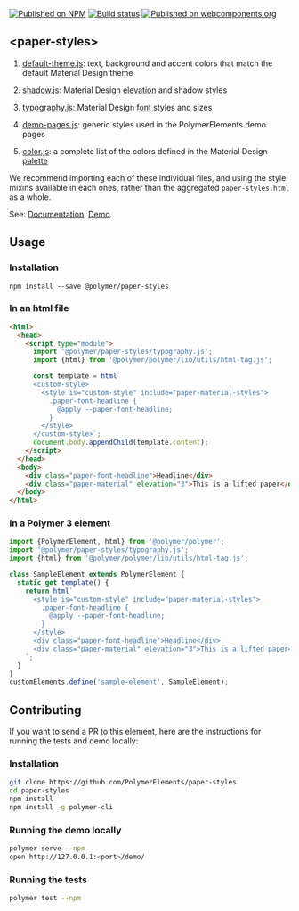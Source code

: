 [![Published on NPM](https://img.shields.io/npm/v/@polymer/paper-styles.svg)](https://www.npmjs.com/package/@polymer/paper-styles)
[![Build status](https://travis-ci.org/PolymerElements/paper-styles.svg?branch=master)](https://travis-ci.org/PolymerElements/paper-styles)
[![Published on webcomponents.org](https://img.shields.io/badge/webcomponents.org-published-blue.svg)](https://webcomponents.org/element/@polymer/paper-styles)

## &lt;paper-styles&gt;
1. [default-theme.js](https://github.com/PolymerElements/paper-styles/blob/master/default-theme.js): text,
background and accent colors that match the default Material Design theme

1. [shadow.js](https://github.com/PolymerElements/paper-styles/blob/master/shadow.js): Material Design
[elevation](https://material.io/design/environment/light-shadows.html#shadows) and shadow styles

1. [typography.js](https://github.com/PolymerElements/paper-styles/blob/master/typography.js):
Material Design [font](http://www.google.com/design/spec/style/typography.html#typography-styles) styles and sizes

1. [demo-pages.js](https://github.com/PolymerElements/paper-styles/blob/master/demo-pages.js): generic styles
used in the PolymerElements demo pages

1. [color.js](https://github.com/PolymerElements/paper-styles/blob/master/color.js):
a complete list of the colors defined in the Material Design [palette](https://www.google.com/design/spec/style/color.html)

We recommend importing each of these individual files, and using the style mixins
available in each ones, rather than the aggregated `paper-styles.html` as a whole.

See: [Documentation](https://www.webcomponents.org/element/@polymer/paper-styles),
  [Demo](https://www.webcomponents.org/element/@polymer/paper-styles/demo/demo/index.html).

## Usage

### Installation
```
npm install --save @polymer/paper-styles
```

### In an html file
```html
<html>
  <head>
    <script type="module">
      import '@polymer/paper-styles/typography.js';
      import {html} from '@polymer/polymer/lib/utils/html-tag.js';

      const template = html`
      <custom-style>
        <style is="custom-style" include="paper-material-styles">
          .paper-font-headline {
            @apply --paper-font-headline;
          }
        </style>
      </custom-style>`;
      document.body.appendChild(template.content);
    </script>
  </head>
  <body>
    <div class="paper-font-headline">Headline</div>
    <div class="paper-material" elevation="3">This is a lifted paper</div>
  </body>
</html>
```
### In a Polymer 3 element
```js
import {PolymerElement, html} from '@polymer/polymer';
import '@polymer/paper-styles/typography.js';
import {html} from '@polymer/polymer/lib/utils/html-tag.js';

class SampleElement extends PolymerElement {
  static get template() {
    return html`
      <style is="custom-style" include="paper-material-styles">
        .paper-font-headline {
          @apply --paper-font-headline;
        }
      </style>
      <div class="paper-font-headline">Headline</div>
      <div class="paper-material" elevation="3">This is a lifted paper</div>
    `;
  }
}
customElements.define('sample-element', SampleElement);
```

## Contributing
If you want to send a PR to this element, here are
the instructions for running the tests and demo locally:

### Installation
```sh
git clone https://github.com/PolymerElements/paper-styles
cd paper-styles
npm install
npm install -g polymer-cli
```

### Running the demo locally
```sh
polymer serve --npm
open http://127.0.0.1:<port>/demo/
```

### Running the tests
```sh
polymer test --npm
```

